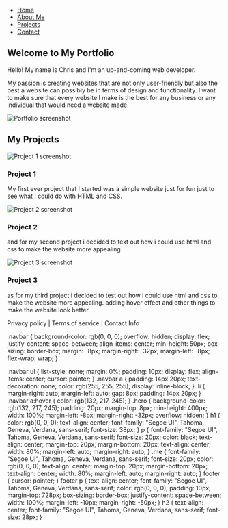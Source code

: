 <!DOCTYPE html>
<html lang="en">
  <head>
    <meta charset="UTF-8" />
    <meta name="viewport" content="width=device-width, initial-scale=1.0" />
    <title>Portfolio Website</title>
    <link rel="stylesheet" href="styles.css" class="styles" />
  </head>
  <body>
    <div class="main-container">
      <nav class="navbar">
        <ul>
          <li class="home"><a href="#">Home</a></li>
          <li class="about"><a href="#">About Me</a></li>
          <li class="projects"><a href="#">Projects</a></li>
          <li class="contact"><a href="#">Contact</a></li>
        </ul>
      </nav>

  <section class="hero">
        <h1>Welcome to My Portfolio</h1>
        <p>Hello! My name is Chris and I'm an up-and-coming web developer.</p>

  <p class="goal">
          My passion is creating websites that are not only user-friendly but
          also the best a website can possibly be in terms of design and
          functionality. I want to make sure that every website I make is the
          best for any business or any individual that would need a website
          made.
        </p>
        <img
          src="images/screenshot-2025-10-30-161620.png"
          alt="Portfolio screenshot"
        />
      </section>

   <section class="projects">
        <h2>My Projects</h2>
          <div class="project">
            <img
              src="images/screenshot-2025-10-30-161620.png"
              alt="Project 1 screenshot"
            />
            <h3>Project 1</h3>
            <p class="project1">
              My first ever project that I started was a simple website just for
              fun just to see what I could do with HTML and CSS.
            </p>
          </div>
          <div class="project">
            <img
              src="images/screenshot-2025-10-30-161620.png"
              alt="Project 2 screenshot"
            />
            <h3>Project 2</h3>
            <p class="project2">
              and for my second project i decided to text out how i could use
              html and css to make the website more appealing.
            </p>
          </div>
          <div class="project">
            <img
              src="images/screenshot-2025-10-30-161620.png"
              alt="Project 3 screenshot"
            />
            <h3>Project 3</h3>
            <p class="project3">
              as for my third project i decided to test out how i could use html
              and css to make the website more appealing. adding hover effect
              and other things to make the website look better.
            </p>
          </div>
          </div>
        </div>
      </section>
    </div>

 <footer class="footer">
      <p>Privacy policy | Terms of service | Contact Info</p>
    </footer>
  </body>
</html>

.navbar {
  background-color: rgb(0, 0, 0);
  overflow: hidden;
  display: flex;
  justify-content: space-between;
  align-items: center;
  min-height: 50px;
  box-sizing: border-box;
  margin: -8px;
  margin-right: -32px;
  margin-left: -8px;
  flex-wrap: wrap;
}

.navbar ul {
  list-style: none;
  margin: 0%;
  padding: 10px;
  display: flex;
  align-items: center;
  cursor: pointer;
}
.navbar a {
  padding: 14px 20px;
  text-decoration: none;
  color: rgb(255, 255, 255);
  display: inline-block;
}
.li {
  margin-right: auto;
  margin-left: auto;
  gap: 8px;
  padding: 14px 20px;
}
.navbar a:hover {
  color: rgb(132, 217, 245);
}
.hero {
  background-color: rgb(132, 217, 245);
  padding: 20px;
  margin-top: 8px;
  min-height: 400px;
  width: 100%;
  margin-left: -8px;
  margin-right: -32px;
  overflow: hidden;
}
h1 {
  color: rgb(0, 0, 0);
  text-align: center;
  font-family: "Segoe UI", Tahoma, Geneva, Verdana, sans-serif;
  font-size: 38px;
}
p {
  font-family: "Segoe UI", Tahoma, Geneva, Verdana, sans-serif;
  font-size: 20px;
  color: black;
  text-align: center;
  margin-top: 20px;
  margin-bottom: 20px;
  text-align: center;
  width: 80%;
  margin-left: auto;
  margin-right: auto;
}
.me {
  font-family: "Segoe UI", Tahoma, Geneva, Verdana, sans-serif;
  font-size: 20px;
  color: rgb(0, 0, 0);
  text-align: center;
  margin-top: 20px;
  margin-bottom: 20px;
  text-align: center;
  width: 80%;
  margin-left: auto;
  margin-right: auto;
}
footer {
  cursor: pointer;
}
footer p {
  text-align: center;
  font-family: "Segoe UI", Tahoma, Geneva, Verdana, sans-serif;
  color: rgb(0, 0, 0);
  padding: 10px;
  margin-top: 728px;
  box-sizing: border-box;
  justify-content: space-between;
  width: 100%;
  margin-left: -10px;
  margin-right: -50px;
}
h2 {
  text-align: center;
  font-family: "Segoe UI", Tahoma, Geneva, Verdana, sans-serif;
  font-size: 28px;
}
